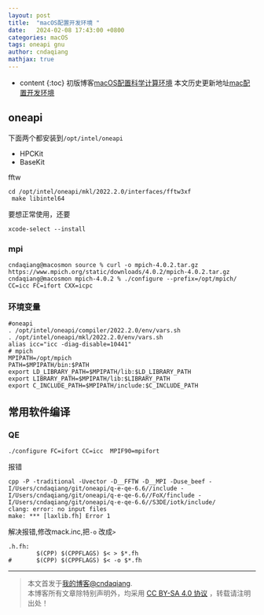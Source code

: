 ```yaml
---
layout: post
title:  "macOS配置开发环境 "
date:   2024-02-08 17:43:00 +0800
categories: macOS
tags: oneapi gnu
author: cndaqiang
mathjax: true
---
```

* content
{:toc}
初版博客[macOS配置科学计算环境](/2019/06/08/mac-code/)
本文历史更新地址[mac配置开发环境](https://github.com/cndaqiang/dell-14-7460-hackintosh/issues/10#)









## oneapi
下面两个都安装到`/opt/intel/oneapi`
- HPCKit
- BaseKit

fftw
```
cd /opt/intel/oneapi/mkl/2022.2.0/interfaces/fftw3xf
 make libintel64
```

要想正常使用，还要
```
xcode-select --install 
```

### mpi

```
cndaqiang@macosmon source % curl -o mpich-4.0.2.tar.gz https://www.mpich.org/static/downloads/4.0.2/mpich-4.0.2.tar.gz
cndaqiang@macosmon mpich-4.0.2 % ./configure --prefix=/opt/mpich/ CC=icc FC=ifort CXX=icpc
```

### 环境变量
```
#oneapi
. /opt/intel/oneapi/compiler/2022.2.0/env/vars.sh
. /opt/intel/oneapi/mkl/2022.2.0/env/vars.sh
alias icc="icc -diag-disable=10441"
# mpich
MPIPATH=/opt/mpich
PATH=$MPIPATH/bin:$PATH
export LD_LIBRARY_PATH=$MPIPATH/lib:$LD_LIBRARY_PATH
export LIBRARY_PATH=$MPIPATH/lib:$LIBRARY_PATH
export C_INCLUDE_PATH=$MPIPATH/include:$C_INCLUDE_PATH
```




## 常用软件编译

### QE

```
./configure FC=ifort CC=icc  MPIF90=mpifort
```
报错
```
cpp -P -traditional -Uvector -D__FFTW -D__MPI -Duse_beef -I/Users/cndaqiang/git/oneapi/q-e-qe-6.6//include -I/Users/cndaqiang/git/oneapi/q-e-qe-6.6//FoX/finclude -I/Users/cndaqiang/git/oneapi/q-e-qe-6.6//S3DE/iotk/include/ 
clang: error: no input files
make: *** [laxlib.fh] Error 1
```
解决报错,修改mack.inc,把`-o` 改成`>`

```
.h.fh:
        $(CPP) $(CPPFLAGS) $< > $*.fh
#       $(CPP) $(CPPFLAGS) $< -o $*.fh
```



------
>本文首发于[我的博客@cndaqiang](https://cndaqiang.github.io/).<br>
>本博客所有文章除特别声明外，均采用 [CC BY-SA 4.0 协议](https://creativecommons.org/licenses/by-sa/4.0/deed.zh) ，转载请注明出处！
